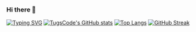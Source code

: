 ### Hi there 👋

<!--
**tugscode/tugscode** is a ✨ _special_ ✨ repository because its `README.md` (this file) appears on your GitHub profile.

Here are some ideas to get you started:

- 🔭 I’m currently working on ...Unitel
- 🌱 I’m currently learning Software development
- 👯 I’m looking to collaborate on ...
- 🤔 I’m looking for help with ...
- 💬 Ask me about ...
- 📫 How to reach me: ...
- 😄 Pronouns: ...
- ⚡ Fun fact: ...
-->

[![Typing SVG](https://readme-typing-svg.herokuapp.com/?lines=Tugs-Erdene)](https://git.io/typing-svg)
[![TugsCode's GitHub stats](https://github-readme-stats.vercel.app/api?username=tugscode)](https://github.com/tugscode/github-readme-stats)
[![Top Langs](https://github-readme-stats.vercel.app/api/top-langs/?username=tugscode)](https://github.com/tugscode/github-readme-stats)
[![GitHub Streak](https://github-readme-streak-stats.herokuapp.com/?user=tugscode)](https://git.io/streak-stats)
